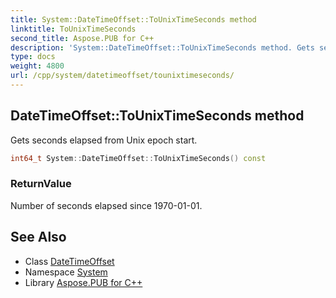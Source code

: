 ```yaml
---
title: System::DateTimeOffset::ToUnixTimeSeconds method
linktitle: ToUnixTimeSeconds
second_title: Aspose.PUB for C++
description: 'System::DateTimeOffset::ToUnixTimeSeconds method. Gets seconds elapsed from Unix epoch start in C++.'
type: docs
weight: 4800
url: /cpp/system/datetimeoffset/tounixtimeseconds/
---
```

## DateTimeOffset::ToUnixTimeSeconds method


Gets seconds elapsed from Unix epoch start.

```cpp
int64_t System::DateTimeOffset::ToUnixTimeSeconds() const
```


### ReturnValue

Number of seconds elapsed since 1970-01-01.

## See Also

* Class [DateTimeOffset](../)
* Namespace [System](../../)
* Library [Aspose.PUB for C++](../../../)
